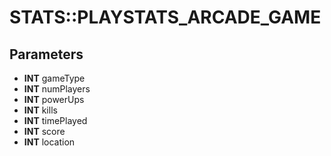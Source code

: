 # STATS::PLAYSTATS_ARCADE_GAME

## Parameters
* **INT** gameType
* **INT** numPlayers
* **INT** powerUps
* **INT** kills
* **INT** timePlayed
* **INT** score
* **INT** location